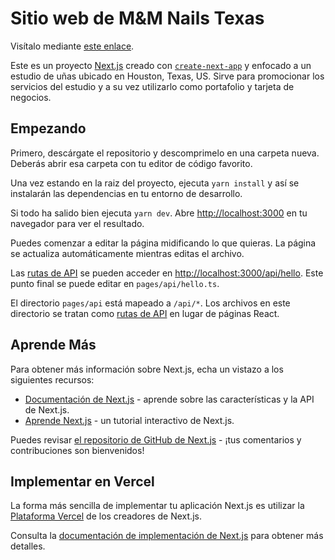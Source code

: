 # Sitio web de M&M Nails Texas

Visítalo mediante [este enlace](https://mm-nails-texas.vercel.app/).

Este es un proyecto [Next.js](https://nextjs.org/) creado con [`create-next-app`](https://github.com/vercel/next.js/tree/canary/packages/create-next-app) y enfocado a un estudio de uñas ubicado en Houston, Texas, US. Sirve para promocionar los servicios del estudio y a su vez utilizarlo como portafolio y tarjeta de negocios.

## Empezando

Primero, descárgate el repositorio y descomprimelo en una carpeta nueva. Deberás abrir esa carpeta con tu editor de código favorito.

Una vez estando en la raiz del proyecto, ejecuta ```yarn install``` y así se instalarán las dependencias en tu entorno de desarrollo.

Si todo ha salido bien ejecuta ```yarn dev```. Abre [http://localhost:3000](http://localhost:3000) en tu navegador para ver el resultado.

Puedes comenzar a editar la página midificando lo que quieras. La página se actualiza automáticamente mientras editas el archivo.

Las [rutas de API](https://nextjs.org/docs/api-routes/introduction) se pueden acceder en [http://localhost:3000/api/hello](http://localhost:3000/api/hello). Este punto final se puede editar en `pages/api/hello.ts`.

El directorio `pages/api` está mapeado a `/api/*`. Los archivos en este directorio se tratan como [rutas de API](https://nextjs.org/docs/api-routes/introduction) en lugar de páginas React.

## Aprende Más

Para obtener más información sobre Next.js, echa un vistazo a los siguientes recursos:

- [Documentación de Next.js](https://nextjs.org/docs) - aprende sobre las características y la API de Next.js.
- [Aprende Next.js](https://nextjs.org/learn) - un tutorial interactivo de Next.js.

Puedes revisar [el repositorio de GitHub de Next.js](https://github.com/vercel/next.js/) - ¡tus comentarios y contribuciones son bienvenidos!

## Implementar en Vercel

La forma más sencilla de implementar tu aplicación Next.js es utilizar la [Plataforma Vercel](https://vercel.com/new?utm_medium=default-template&filter=next.js&utm_source=create-next-app&utm_campaign=create-next-app-readme) de los creadores de Next.js.

Consulta la [documentación de implementación de Next.js](https://nextjs.org/docs/deployment) para obtener más detalles.
